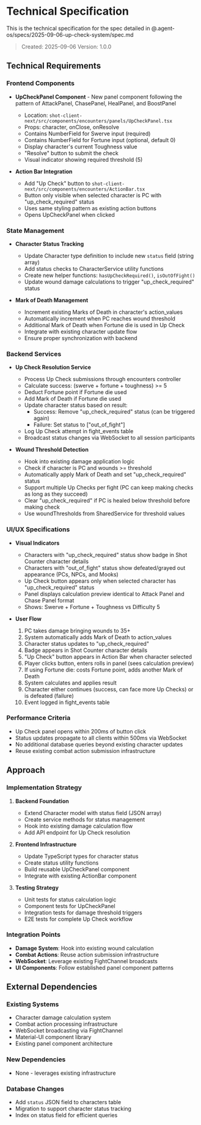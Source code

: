 # Technical Specification

This is the technical specification for the spec detailed in @.agent-os/specs/2025-09-06-up-check-system/spec.md

> Created: 2025-09-06
> Version: 1.0.0

## Technical Requirements

### Frontend Components

- **UpCheckPanel Component** - New panel component following the pattern of AttackPanel, ChasePanel, HealPanel, and BoostPanel
  - Location: `shot-client-next/src/components/encounters/panels/UpCheckPanel.tsx`
  - Props: character, onClose, onResolve
  - Contains NumberField for Swerve input (required)
  - Contains NumberField for Fortune input (optional, default 0)
  - Display character's current Toughness value
  - "Resolve" button to submit the check
  - Visual indicator showing required threshold (5)

- **Action Bar Integration**
  - Add "Up Check" button to `shot-client-next/src/components/encounters/ActionBar.tsx`
  - Button only visible when selected character is PC with "up_check_required" status
  - Uses same styling pattern as existing action buttons
  - Opens UpCheckPanel when clicked

### State Management

- **Character Status Tracking**
  - Update Character type definition to include new `status` field (string array)
  - Add status checks to CharacterService utility functions
  - Create new helper functions: `hasUpCheckRequired()`, `isOutOfFight()`
  - Update wound damage calculations to trigger "up_check_required" status

- **Mark of Death Management**
  - Increment existing Marks of Death in character's action_values
  - Automatically increment when PC reaches wound threshold
  - Additional Mark of Death when Fortune die is used in Up Check
  - Integrate with existing character update flow
  - Ensure proper synchronization with backend

### Backend Services

- **Up Check Resolution Service**
  - Process Up Check submissions through encounters controller
  - Calculate success: (swerve + fortune + toughness) >= 5
  - Deduct Fortune point if Fortune die used
  - Add Mark of Death if Fortune die used
  - Update character status based on result:
    - Success: Remove "up_check_required" status (can be triggered again)
    - Failure: Set status to ["out_of_fight"]
  - Log Up Check attempt in fight_events table
  - Broadcast status changes via WebSocket to all session participants

- **Wound Threshold Detection**
  - Hook into existing damage application logic
  - Check if character is PC and wounds >= threshold
  - Automatically apply Mark of Death and set "up_check_required" status
  - Support multiple Up Checks per fight (PC can keep making checks as long as they succeed)
  - Clear "up_check_required" if PC is healed below threshold before making check
  - Use woundThresholds from SharedService for threshold values

### UI/UX Specifications

- **Visual Indicators**
  - Characters with "up_check_required" status show badge in Shot Counter character details
  - Characters with "out_of_fight" status show defeated/grayed out appearance (PCs, NPCs, and Mooks)
  - Up Check button appears only when selected character has "up_check_required" status
  - Panel displays calculation preview identical to Attack Panel and Chase Panel format
  - Shows: Swerve + Fortune + Toughness vs Difficulty 5

- **User Flow**
  1. PC takes damage bringing wounds to 35+
  2. System automatically adds Mark of Death to action_values
  3. Character status updates to "up_check_required"
  4. Badge appears in Shot Counter character details
  5. "Up Check" button appears in Action Bar when character selected
  6. Player clicks button, enters rolls in panel (sees calculation preview)
  7. If using Fortune die: costs Fortune point, adds another Mark of Death
  8. System calculates and applies result
  9. Character either continues (success, can face more Up Checks) or is defeated (failure)
  10. Event logged in fight_events table

### Performance Criteria

- Up Check panel opens within 200ms of button click
- Status updates propagate to all clients within 500ms via WebSocket
- No additional database queries beyond existing character updates
- Reuse existing combat action submission infrastructure

## Approach

### Implementation Strategy

1. **Backend Foundation**
   - Extend Character model with status field (JSON array)
   - Create service methods for status management
   - Hook into existing damage calculation flow
   - Add API endpoint for Up Check resolution

2. **Frontend Infrastructure**
   - Update TypeScript types for character status
   - Create status utility functions
   - Build reusable UpCheckPanel component
   - Integrate with existing ActionBar component

3. **Testing Strategy**
   - Unit tests for status calculation logic
   - Component tests for UpCheckPanel
   - Integration tests for damage threshold triggers
   - E2E tests for complete Up Check workflow

### Integration Points

- **Damage System**: Hook into existing wound calculation
- **Combat Actions**: Reuse action submission infrastructure
- **WebSocket**: Leverage existing FightChannel broadcasts
- **UI Components**: Follow established panel component patterns

## External Dependencies

### Existing Systems
- Character damage calculation system
- Combat action processing infrastructure
- WebSocket broadcasting via FightChannel
- Material-UI component library
- Existing panel component architecture

### New Dependencies
- None - leverages existing infrastructure

### Database Changes
- Add `status` JSON field to characters table
- Migration to support character status tracking
- Index on status field for efficient queries